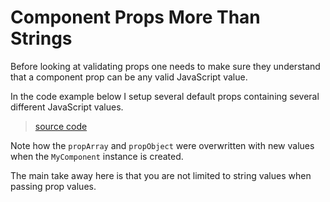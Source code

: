 # Component Props More Than Strings

Before looking at validating props one needs to make sure they understand that a component prop can be any valid JavaScript value.

In the code example below I setup several default props containing several different JavaScript values.

> [source code](https://jsfiddle.net/u02vckfd/#tabs=js,result,html,resources)

Note how the  `propArray` and `propObject` were overwritten with new values when the `MyComponent` instance is created.

The main take away here is that you are not limited to string values when passing prop values.
